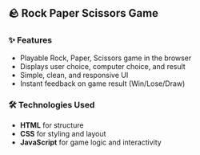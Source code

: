 ## 🪨 Rock Paper Scissors Game

### ✨ Features
- Playable Rock, Paper, Scissors game in the browser
- Displays user choice, computer choice, and result
- Simple, clean, and responsive UI
- Instant feedback on game result (Win/Lose/Draw)

### 🛠️ Technologies Used
- **HTML** for structure
- **CSS** for styling and layout
- **JavaScript** for game logic and interactivity
